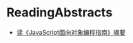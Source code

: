 # ReadingAbstracts

- [读《JavaScript面向对象编程指南》摘要](http://note.youdao.com/noteshare?id=3712fa4066c45839b220e886c509c14e&sub=8023CD1EBD6942389D3534E2A7DE2F58)
